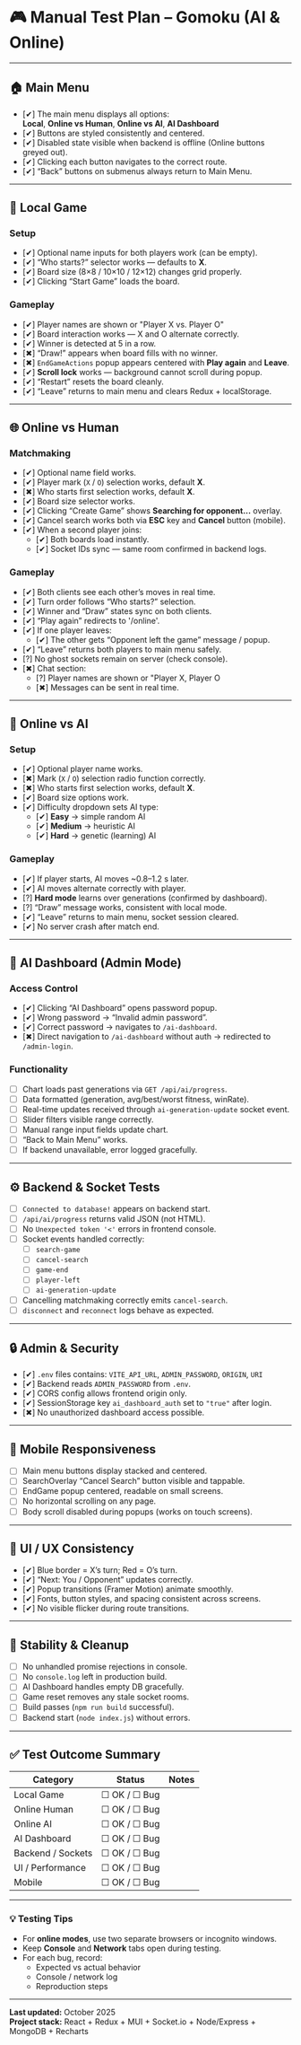 # 🎮 Manual Test Plan – Gomoku (AI & Online)

---

## 🏠 Main Menu

- [✔] The main menu displays all options:  
   **Local**, **Online vs Human**, **Online vs AI**, **AI Dashboard**
- [✔] Buttons are styled consistently and centered.
- [✔] Disabled state visible when backend is offline (Online buttons greyed out).
- [✔] Clicking each button navigates to the correct route.
- [✔] “Back” buttons on submenus always return to Main Menu.

---

## 👥 Local Game

### Setup

- [✔] Optional name inputs for both players work (can be empty).
- [✔] “Who starts?” selector works — defaults to **X**.
- [✔] Board size (8×8 / 10×10 / 12×12) changes grid properly.
- [✔] Clicking “Start Game” loads the board.

### Gameplay

- [✔] Player names are shown or "Player X vs. Player O"
- [✔] Board interaction works — X and O alternate correctly.
- [✔] Winner is detected at 5 in a row.
- [✖] “Draw!” appears when board fills with no winner.
- [✖] `EndGameActions` popup appears centered with **Play again** and **Leave**.
- [✔] **Scroll lock** works — background cannot scroll during popup.
- [✔] “Restart” resets the board cleanly.
- [✔] “Leave” returns to main menu and clears Redux + localStorage.

---

## 🌐 Online vs Human

### Matchmaking

- [✔] Optional name field works.
- [✔] Player mark (`X` / `O`) selection works, default **X**.
- [✖] Who starts first selection works, default **X**.
- [✔] Board size selector works.
- [✔] Clicking “Create Game” shows **Searching for opponent...** overlay.
- [✔] Cancel search works both via **ESC** key and **Cancel** button (mobile).
- [✔] When a second player joins:
  - [✔] Both boards load instantly.
  - [✔] Socket IDs sync — same room confirmed in backend logs.

### Gameplay

- [✔] Both clients see each other’s moves in real time.
- [✔] Turn order follows “Who starts?” selection.
- [✔] Winner and “Draw” states sync on both clients.
- [✔] “Play again” redirects to '/online'.
- [✔] If one player leaves:
  - [✔] The other gets “Opponent left the game” message / popup.
- [✔] “Leave” returns both players to main menu safely.
- [?] No ghost sockets remain on server (check console).
- [✖] Chat section:
  - [?] Player names are shown or "Player X, Player O
  - [✖] Messages can be sent in real time.

---

## 🤖 Online vs AI

### Setup

- [✔] Optional player name works.
- [✖] Mark (`X` / `O`) selection radio function correctly.
- [✖] Who starts first selection works, default **X**.
- [✔] Board size options work.
- [✔] Difficulty dropdown sets AI type:
  - [✔] **Easy** → simple random AI
  - [✔] **Medium** → heuristic AI
  - [✔] **Hard** → genetic (learning) AI

### Gameplay

- [✔] If player starts, AI moves ~0.8–1.2 s later.
- [✔] AI moves alternate correctly with player.
- [?] **Hard mode** learns over generations (confirmed by dashboard).
- [?] “Draw” message works, consistent with local mode.
- [✔] “Leave” returns to main menu, socket session cleared.
- [✔] No server crash after match end.

---

## 🧠 AI Dashboard (Admin Mode)

### Access Control

- [✔] Clicking “AI Dashboard” opens password popup.
- [✔] Wrong password → “Invalid admin password”.
- [✔] Correct password → navigates to `/ai-dashboard`.
- [✖] Direct navigation to `/ai-dashboard` without auth → redirected to `/admin-login`.

### Functionality

- [ ] Chart loads past generations via `GET /api/ai/progress`.
- [ ] Data formatted (generation, avg/best/worst fitness, winRate).
- [ ] Real-time updates received through `ai-generation-update` socket event.
- [ ] Slider filters visible range correctly.
- [ ] Manual range input fields update chart.
- [ ] “Back to Main Menu” works.
- [ ] If backend unavailable, error logged gracefully.

---

## ⚙️ Backend & Socket Tests

- [ ] `Connected to database!` appears on backend start.
- [ ] `/api/ai/progress` returns valid JSON (not HTML).
- [ ] No `Unexpected token '<'` errors in frontend console.
- [ ] Socket events handled correctly:
  - [ ] `search-game`
  - [ ] `cancel-search`
  - [ ] `game-end`
  - [ ] `player-left`
  - [ ] `ai-generation-update`
- [ ] Cancelling matchmaking correctly emits `cancel-search`.
- [ ] `disconnect` and `reconnect` logs behave as expected.

---

## 🔒 Admin & Security

- [✔] `.env` files contains:
  `VITE_API_URL`, `ADMIN_PASSWORD`, `ORIGIN`, `URI`
- [✔] Backend reads `ADMIN_PASSWORD` from `.env`.
- [✔] CORS config allows frontend origin only.
- [✔] SessionStorage key `ai_dashboard_auth` set to `"true"` after login.
- [✖] No unauthorized dashboard access possible.

---

## 📱 Mobile Responsiveness

- [ ] Main menu buttons display stacked and centered.
- [ ] SearchOverlay “Cancel Search” button visible and tappable.
- [ ] EndGame popup centered, readable on small screens.
- [ ] No horizontal scrolling on any page.
- [ ] Body scroll disabled during popups (works on touch screens).

---

## 🧩 UI / UX Consistency

- [✔] Blue border = X’s turn; Red = O’s turn.
- [✔] “Next: You / Opponent” updates correctly.
- [✔] Popup transitions (Framer Motion) animate smoothly.
- [✔] Fonts, button styles, and spacing consistent across screens.
- [✔] No visible flicker during route transitions.

---

## 🧼 Stability & Cleanup

- [ ] No unhandled promise rejections in console.
- [ ] No `console.log` left in production build.
- [ ] AI Dashboard handles empty DB gracefully.
- [ ] Game reset removes any stale socket rooms.
- [ ] Build passes (`npm run build` successful).
- [ ] Backend start (`node index.js`) without errors.

---

## ✅ Test Outcome Summary

| Category          | Status       | Notes |
| ----------------- | ------------ | ----- |
| Local Game        | ☐ OK / ☐ Bug |       |
| Online Human      | ☐ OK / ☐ Bug |       |
| Online AI         | ☐ OK / ☐ Bug |       |
| AI Dashboard      | ☐ OK / ☐ Bug |       |
| Backend / Sockets | ☐ OK / ☐ Bug |       |
| UI / Performance  | ☐ OK / ☐ Bug |       |
| Mobile            | ☐ OK / ☐ Bug |       |

---

### 💡 Testing Tips

- For **online modes**, use two separate browsers or incognito windows.
- Keep **Console** and **Network** tabs open during testing.
- For each bug, record:
  - Expected vs actual behavior
  - Console / network log
  - Reproduction steps

---

**Last updated:** October 2025  
**Project stack:** React + Redux + MUI + Socket.io + Node/Express + MongoDB + Recharts
